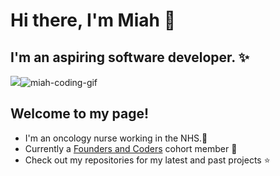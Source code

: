 
# Hi there, I'm Miah :wave:
## I'm an aspiring software developer. :sparkles:

![](.gif)![miah-coding-gif](https://user-images.githubusercontent.com/78933903/135720448-d4a9f456-d9d8-432f-905c-964686dc8f55.gif)

## Welcome to my page!

* I'm an oncology nurse working in the NHS.:blue_heart:
* Currently a [Founders and Coders](https://www.foundersandcoders.com/) cohort member :seedling:
* Check out my repositories for my latest and past projects :star:









